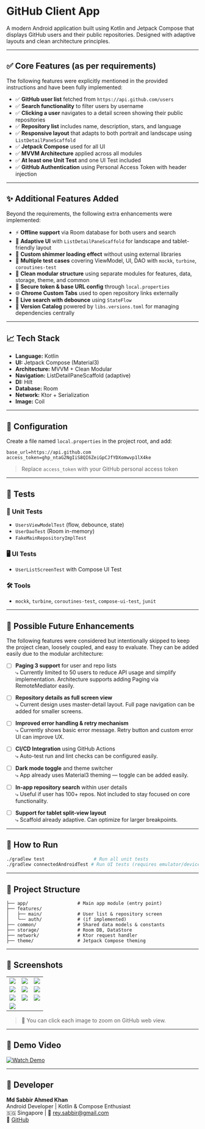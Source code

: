 # GitHub Client App

A modern Android application built using Kotlin and Jetpack Compose that displays GitHub users and their public repositories. Designed with adaptive layouts and clean architecture principles.

---

## ✅ Core Features (as per requirements)

The following features were explicitly mentioned in the provided instructions and have been fully implemented:

- ✅ **GitHub user list** fetched from `https://api.github.com/users`
- ✅ **Search functionality** to filter users by username
- ✅ **Clicking a user** navigates to a detail screen showing their public repositories
- ✅ **Repository list** includes name, description, stars, and language
- ✅ **Responsive layout** that adapts to both portrait and landscape using `ListDetailPaneScaffold`
- ✅ **Jetpack Compose** used for all UI
- ✅ **MVVM Architecture** applied across all modules
- ✅ **At least one Unit Test** and one UI Test included
- ✅ **GitHub Authentication** using Personal Access Token with header injection

---

## ✨ Additional Features Added

Beyond the requirements, the following extra enhancements were implemented:

- ⚡ **Offline support** via Room database for both users and search
- 📱 **Adaptive UI** with `ListDetailPaneScaffold` for landscape and tablet-friendly layout
- 🔁 **Custom shimmer loading effect** without using external libraries
- 🧪 **Multiple test cases** covering ViewModel, UI, DAO with `mockk`, `turbine`, `coroutines-test`
- 🧩 **Clean modular structure** using separate modules for features, data, storage, theme, and common
- 🔐 **Secure token & base URL config** through `local.properties`
- 🌐 **Chrome Custom Tabs** used to open repository links externally
- 🔄 **Live search with debounce** using `StateFlow`
- 🧱 **Version Catalog** powered by `libs.versions.toml` for managing dependencies centrally

---

## 📈 Tech Stack

- **Language:** Kotlin
- **UI:** Jetpack Compose (Material3)
- **Architecture:** MVVM + Clean Modular
- **Navigation:** ListDetailPaneScaffold (adaptive)
- **DI:** Hilt
- **Database:** Room
- **Network:** Ktor + Serialization
- **Image:** Coil

---

## 🔧 Configuration

Create a file named `local.properties` in the project root, and add:

```properties
base_url=https://api.github.com
access_token=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
```

> Replace `access_token` with your GitHub personal access token

---

## 🧪 Tests

### 🧬 Unit Tests
- `UsersViewModelTest` (flow, debounce, state)
- `UserDaoTest` (Room in-memory)
- `FakeMainRepositoryImplTest`

### 🖥️ UI Tests
- `UserListScreenTest` with Compose UI Test

### 🛠 Tools
- `mockk`, `turbine`, `coroutines-test`, `compose-ui-test`, `junit`

---

## 🔮 Possible Future Enhancements

The following features were considered but intentionally skipped to keep the project clean, loosely coupled, and easy to evaluate. They can be added easily due to the modular architecture:

- [ ] **Paging 3 support** for user and repo lists  
      ⤷ Currently limited to 50 users to reduce API usage and simplify implementation. Architecture supports adding Paging via RemoteMediator easily.

- [ ] **Repository details as full screen view**  
      ⤷ Current design uses master-detail layout. Full page navigation can be added for smaller screens.

- [ ] **Improved error handling & retry mechanism**  
      ⤷ Currently shows basic error message. Retry button and custom error UI can improve UX.

- [ ] **CI/CD Integration** using GitHub Actions  
      ⤷ Auto-test run and lint checks can be configured easily.

- [ ] **Dark mode toggle** and theme switcher  
      ⤷ App already uses Material3 theming — toggle can be added easily.

- [ ] **In-app repository search** within user details  
      ⤷ Useful if user has 100+ repos. Not included to stay focused on core functionality.

- [ ] **Support for tablet split-view layout**  
      ⤷ Scaffold already adaptive. Can optimize for larger breakpoints.

---

## 🏃 How to Run

```bash
./gradlew test                  # Run all unit tests
./gradlew connectedAndroidTest # Run UI tests (requires emulator/device)
```

---

## 📁 Project Structure

```
├── app/                  # Main app module (entry point)
├── features/
│   ├── main/             # User list & repository screen
│   └── auth/             # (if implemented)
├── common/               # Shared data models & constants
├── storage/              # Room DB, DataStore
├── network/              # Ktor request handler
├── theme/                # Jetpack Compose theming
```

---

## 📸 Screenshots

| | | |
|--|--|--|
| ![](screenshots/user_list_screen1.png) | ![](screenshots/user_list_screen2.png) | ![](screenshots/search_result.png) |
| ![](screenshots/repository_details.png) | ![](screenshots/loading_shimmer.png) | ![](screenshots/landscape_mode.png) |
| ![](screenshots/theme_support.png) | ![](screenshots/error_state.png) | ![](screenshots/no_user_found.png) |
| ![](screenshots/custom_tab.png) |  |  |

> 📌 You can click each image to zoom on GitHub web view.

---

## 🎥 Demo Video

[![Watch Demo](https://img.youtube.com/vi/pzxTVq5kKnE/0.jpg)](https://www.youtube.com/watch?v=pzxTVq5kKnE)

---

## 👤 Developer

**Md Sabbir Ahmed Khan**  
Android Developer | Kotlin & Compose Enthusiast  
🇸🇬 Singapore | 📧 rey.sabbir@gmail.com  
🔗 [GitHub](https://github.com/androidrey)
